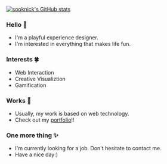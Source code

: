 [![sooknick's GitHub stats](https://github-readme-stats.vercel.app/api?username=wooknick&hide=stars,issues)](https://github.com/anuraghazra/github-readme-stats)


### Hello 👋
- I'm a playful experience designer.
- I'm interested in everything that makes life fun.

### Interests 🍀
- Web Interaction
- Creative Visualiztion
- Gamification

### Works 💎
- Usually, my work is based on web technology.
- Check out my [portfolio](https://parkminwook.com/)!!

### One more thing ✨
- I'm currently looking for a job. Don't hesitate to contact me.
- Have a nice day:)

<!--
**wooknick/wooknick** is a ✨ _special_ ✨ repository because its `README.md` (this file) appears on your GitHub profile.

Here are some ideas to get you started:

- 🔭 I’m currently working on ...
- 🌱 I’m currently learning ...
- 👯 I’m looking to collaborate on ...
- 🤔 I’m looking for help with ...
- 💬 Ask me about ...
- 📫 How to reach me: ...
- 😄 Pronouns: ...
- ⚡ Fun fact: ...
-->
